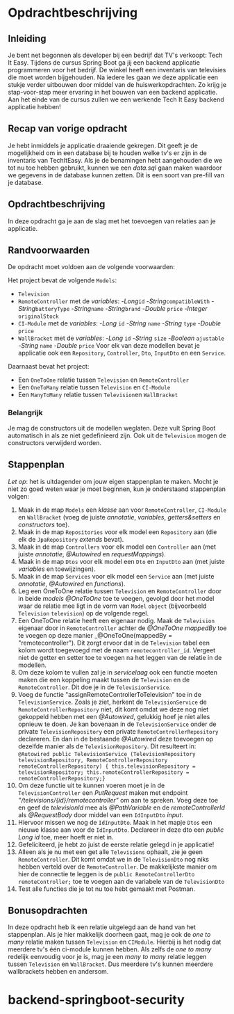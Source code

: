 # Opdrachtbeschrijving

## Inleiding

Je bent net begonnen als developer bij een bedrijf dat TV's verkoopt: Tech It Easy. Tijdens de cursus Spring Boot ga jij een backend applicatie programmeren voor het bedrijf. De winkel heeft een inventaris van televisies die moet worden bijgehouden. Na iedere les gaan we deze applicatie een stukje verder uitbouwen door middel van de huiswerkopdrachten. Zo krijg je stap-voor-stap meer ervaring in het bouwen van een backend applicatie. Aan het einde van de cursus zullen we een werkende Tech It Easy backend applicatie hebben!

## Recap van vorige opdracht

Je hebt inmiddels je applicatie draaiende gekregen. Dit geeft je de mogelijkheid om in een database bij te houden welke tv's er zijn in de inventaris van TechItEasy. Als je de benamingen hebt aangehouden die we tot nu toe hebben gebruikt, kunnen we een _data.sql_ gaan maken waardoor we gegevens in de database kunnen zetten. Dit is een soort van pre-fill van je database.

## Opdrachtbeschrijving
In deze opdracht ga je aan de slag met het toevoegen van relaties aan je applicatie.

## Randvoorwaarden
De opdracht moet voldoen aan de volgende voorwaarden:

Het project bevat de volgende `Models`:
- `Television`
- `RemoteController` met de _variables_:
  -_Long_`id`
  -_String_`compatibleWith`
  -_String_`batteryType`
  -_String_`name`
  -_String_`brand`
  -_Double_ `price`
  -_Integer_ `originalStock`
- `CI-Module` met de _variables_:
  -_Long_ `id`
  -_String_ `name`
  -_String_ `type`
  -_Double_ `price`
- `WallBracket` met de _variables_:
  -_Long_ `id`
  -_String_ `size`
  -_Boolean_ `ajustable`
  -_String_ `name`
  -_Double_ `price`
  Voor elk van deze modellen bevat je applicatie ook een `Repository`, `Controller`, `Dto`, `InputDto` en een `Service`.

Daarnaast bevat het project:
- Een `OneToOne` relatie tussen `Television` en `RemoteController`
- Een `OneToMany` relatie tussen `Television` en `CI-Module`
- Een `ManyToMany` relatie tussen `Television`en `WallBracket`

### Belangrijk
Je mag de constructors uit de modellen weglaten. Deze vult Spring Boot automatisch in als ze niet gedefinieerd zijn. Ook uit de `Television` mogen de constructors verwijderd worden.

## Stappenplan
_Let op_: het is uitdagender om jouw eigen stappenplan te maken. Mocht je niet zo goed weten waar je moet beginnen, kun je onderstaand stappenplan volgen:

1. Maak in de map `Models` een _klasse_ aan voor `RemoteController`, `CI-Module` en `WallBracket` (voeg de juiste _annotatie_, _variables_, _getters&setters_ en _constructors_ toe).
2. Maak in de map `Repositories` voor elk model een `Repository` aan (die elk de `JpaRepository` _extends_ bevat).
3. Maak in de map `Controllers` voor elk model een `Controller` aan (met juiste _annotatie_, _@Autowired_ en _requestMappings_).
4. Maak in de map `Dtos` voor elk model een `Dto` en `InputDto` aan (met juiste _variables_ en toewijzingen).
5. Maak in de map `Services` voor elk model een `Service` aan (met juiste _annotatie_, _@Autowired_ en _functions_).
6. Leg een OneToOne relatie tussen `Television` en `RemoteController` door in beide _models_ _@OneToOne_ toe te voegen, gevolgd door het model waar de relatie mee ligt in de vorm van `Model` `object` (bijvoorbeeld `Television` `television`) op de volgende regel.
7. Een OneToOne relatie heeft een eigenaar nodig. Maak de `Television` eigenaar door in `RemoteController` achter de _@OneToOne_ _mappedBy_ toe te voegen op deze manier _@OneToOne(mappedBy = "remotecontroller"). Dit zorgt ervoor dat in de `Television` tabel een kolom wordt toegevoegd met de naam `remotecontroller_id`. Vergeet niet de getter en setter toe te voegen na het leggen van de relatie in de modellen.
8. Om deze kolom te vullen zal je in _servicelaag_ ook een functie moeten maken die een koppeling maakt tussen de `Television` en de `RemoteController`. Dit doe je in de `TelevisionService`.
9. Voeg de functie "assignRemoteControllerToTelevision" toe in de `TelevisionService`. Zoals je ziet, herkent de `TelevisionService` de `RemoteControllerRepository` niet, dit komt omdat we deze nog niet gekoppeld hebben met een _@Autowired_, gelukkig hoef je niet alles opnieuw te doen. Je kan bovenaan in de `TelevisionService` onder de private `TelevisionRepository` een private `RemoteControllerRepository` declareren. En dan in de bestaande _@Autowired_ deze toevoegen op dezelfde manier als de `TelevisionRepository`. Dit resulteert in:
   `@Autowired
   public TelevisionService (TelevisionRepository televisionRepository, RemoteControllerRepository remoteControllerRepository) {
   this.televisionRepository = televisionRepository;
   this.remoteControllerRepository = remoteControllerRepository;}`
10. Om deze functie uit te kunnen voeren moet je in de `TelevisionController` een _PutRequest_ maken met endpoint _"/televisions/{id}/remotecontroller"_ om aan te spreken. Voeg deze toe en geef de _televisionId_ mee als _@PathVariable_ en de _remoteControllerId_ als _@RequestBody_ door middel van een `IdInputDto` _input_.
11. Hiervoor missen we nog de `IdInputDto`. Maak in het mapje `Dtos` een nieuwe klasse aan voor de `IdInputDto`. Declareer in deze dto een _public Long id_ toe, meer hoeft er niet in.
12. Gefeliciteerd, je hebt zo juist de eerste relatie gelegd in je applicatie!
13. Alleen als je nu met een get alle `Televisions` ophaalt, zie je geen `RemoteController`. Dit komt omdat we in de `TelevisionDto` nog niks hebben verteld over de `RemoteController`. De makkelijkste manier om hier de connectie te leggen is de `public RemoteControllerDto remoteController;` toe te voegen aan de variabele van de `TelevisionDto`
14. Test alle functies die je tot nu toe hebt gemaakt met Postman.

## Bonusopdrachten
In deze opdracht heb ik een relatie uitgelegd aan de hand van het stappenplan. Als je hier makkelijk doorheen gaat, mag je ook de _one to many_ relatie maken tussen `Television` en `CIModule`. Hierbij is het nodig dat meerdere tv's één ci-module kunnen hebben.
Als zelfs de _one to many_ redelijk eenvoudig voor je is, mag je een _many to many_ relatie leggen tussen `Television` en `WallBracket`. Dus meerdere tv's kunnen meerdere wallbrackets hebben en andersom.
# backend-springboot-security
